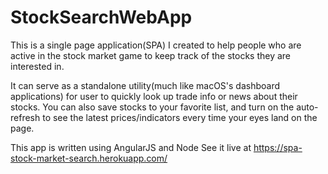 # StockSearchWebApp
This is a single page application(SPA) I created to help people who are active in the stock market game to keep track of the stocks they are interested in.

It can serve as a standalone utility(much like macOS's dashboard applications) for user to quickly look up trade info or news about their stocks. You can also save stocks to your favorite list, and turn on the auto-refresh to see the latest prices/indicators every time your eyes land on the page.

This app is written using AngularJS and Node
See it live at https://spa-stock-market-search.herokuapp.com/
